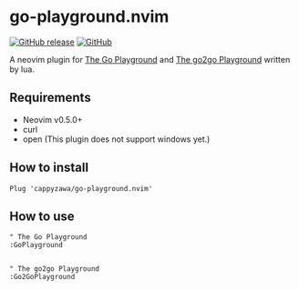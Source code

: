 # go-playground.nvim

[![GitHub release](https://img.shields.io/github/release/cappyzawa/go-playground.nvim.svg)](https://github.com/cappyzawa/go-playground.nvim/releases)
[![GitHub](https://img.shields.io/github/license/cappyzawa/go-playground.nvim.svg)](./LICENSE)

A neovim plugin for [The Go Playground](https://play.golang.org/) and [The go2go Playground](https://go2goplay.golang.org/) written by lua.

## Requirements

* Neovim v0.5.0+
* curl
* open (This plugin does not support windows yet.)

## How to install

```vim
Plug 'cappyzawa/go-playground.nvim'
```

## How to use

```vim
" The Go Playground
:GoPlayground


" The go2go Playground
:Go2GoPlayground
```
